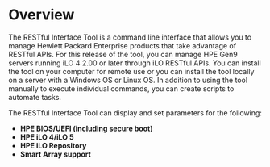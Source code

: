 # Overview

The RESTful Interface Tool is a command line interface that allows you to manage Hewlett Packard Enterprise products that take advantage of RESTful APIs. For this release of the tool, you can manage HPE Gen9 servers running iLO 4 2.00 or later through iLO RESTful APIs. You can install the tool on your computer for remote use or you can install the tool locally on a server with a Windows OS or Linux OS. In addition to using the tool manually to execute individual commands, you can create scripts to automate tasks.

The RESTful Interface Tool can display and set parameters for the following:

- **HPE BIOS/UEFI (including secure boot)**
- **HPE iLO 4/iLO 5**
- **HPE iLO Repository**
- **Smart Array support**
